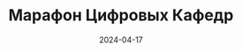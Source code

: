 ---
title: Марафон Цифровых Кафедр

event:  Марафон Цифровых Кафедр
# event_url: https://example.org

location: Москва, МГПУ

summary: Выступал от ЦК РУДН с рассказом о своем опыте обучения.

# Talk start and end times.
#   End time can optionally be hidden by prefixing the line with `#`.
date: '2024-04-17'
all_day: true

# Schedule page publish date (NOT talk date).
publishDate: '2024-04-19'

authors:
  - admin

tags: []

# Is this a featured talk? (true/false)
featured: false

url_video: 'https://vk.com/video-223802648_456239058'

# Markdown Slides (optional).
#   Associate this talk with Markdown slides.
#   Simply enter your slide deck's filename without extension.
#   E.g. `slides = "example-slides"` references `content/slides/example-slides.md`.
#   Otherwise, set `slides = ""`.
# slides: ""

# Projects (optional).
#   Associate this post with one or more of your projects.
#   Simply enter your project's folder or file name without extension.
#   E.g. `projects = ["internal-project"]` references `content/project/deep-learning/index.md`.
#   Otherwise, set `projects = []`.
#projects:
#  - example
---